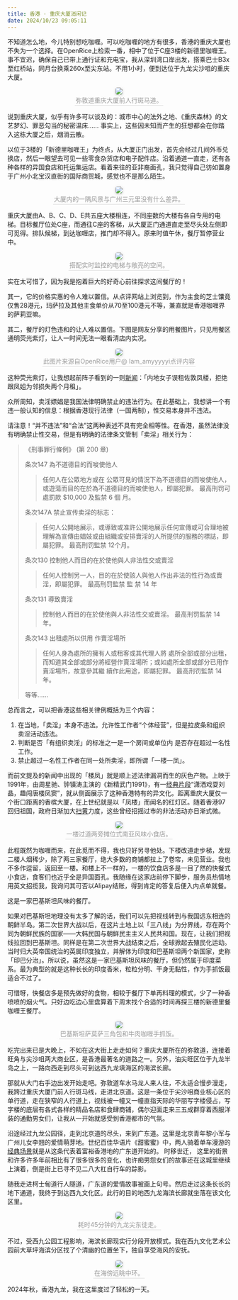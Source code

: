 ```yaml
---
title: 香港 · 重庆大厦消闲记
date: 2024/10/23 09:05:11
---
```


不知道怎么地，今儿特别想吃咖喱。可以吃咖喱的地方有很多，香港的重庆大厦也不失为一个选择。在OpenRice上检索一番，相中了位于C座3楼的新德里咖喱王。事不宜迟，确保自己已带上通行证和充电宝，我从深圳湾口岸出发，搭乘巴士B3x至红桥站，同月台换乘260x至尖东站。不用1小时，便到达位于九龙尖沙咀的重庆大厦。

<center style="font-size=6px"> <img style="border-radius: 0.3125em; box-shadow: 0 2px 4px 0 rgba(34,36,38,.12),0 2px 10px 0 rgba(34,36,38,.08);" src="../../../../IMG/IMG_HK001.JPG"/> <br> <div style="color:orange; border-bottom: 1px solid #d9d9d9; display: inline-block; color: #999; padding: 2px;">弥敦道重庆大厦前人行斑马道。</div> </center>

说到重庆大厦，似乎有许多可以谈及的：城市中心的法外之地、《重庆森林》的文艺梦幻、罪恶勾当的秘密温床…… 事实上，这些因未知而产生的狂想都会在你踏入这栋大厦之后，烟消云散。

以位于3楼的「新德里咖喱王」为终点，从大厦正门出发，首先会经过几间外币兑换店，然后一眼望去可见一些零食杂货店和电子配件店。沿着通道一直走，还有各种各样的异国食店和托运集运店。看着来往的亚非裔面孔，我只觉得自己彷如置身于广州小北宝汉直街的国际商贸城，感觉也不是那么陌生。

<center style="font-size=6px"> <img style="border-radius: 0.3125em; box-shadow: 0 2px 4px 0 rgba(34,36,38,.12),0 2px 10px 0 rgba(34,36,38,.08);" src="../../../../IMG/IMG_HK005.JPG"/> <br> <div style="color:orange; border-bottom: 1px solid #d9d9d9; display: inline-block; color: #999; padding: 2px;">大厦内的一隅风景与广州三元里没有什么差异。</div> </center>

重庆大厦由A、B、C、D、E共五座大楼相连，不同座数的大楼有各自专用的电梯。目标餐厅位处C座，而通往C座的客梯，从大厦正门通道直走至尽头处左侧即可觅得。排队候梯，到达咖喱店，推门却不得入。原来时值午休，餐厅暂停营业中。

<center style="font-size=6px"> <img style="border-radius: 0.3125em; box-shadow: 0 2px 4px 0 rgba(34,36,38,.12),0 2px 10px 0 rgba(34,36,38,.08);" src="../../../../IMG/IMG_HK003.JPG"/> <br> <div style="color:orange; border-bottom: 1px solid #d9d9d9; display: inline-block; color: #999; padding: 2px;">搭配实时监控的电梯与敞亮的空间。</div> </center>

实在太可惜了，因为我是抱着巨大的好奇心前往探求这间餐厅的！

其一，它的价格实惠的令人难以置信。从点评网站上浏览到，作为主食的芝士馕竟仅售28港元，玛萨拉及其他主食单价从70至100港元不等，兼直就是香港咖喱界的萨莉亚嘛。

其二，餐厅的灯色违和的让人难以置信。下图是网友分享的用餐图片，只见用餐区通明荧光紫灯，让人一时间无法一眼看清店内实况。

<center style="font-size=6px"> <img style="border-radius: 0.3125em; box-shadow: 0 2px 4px 0 rgba(34,36,38,.12),0 2px 10px 0 rgba(34,36,38,.08);" src="../../../../IMG/IMG_HK006.JPG"/> <br> <div style="color:orange; border-bottom: 1px solid #d9d9d9; display: inline-block; color: #999; padding: 2px;">此图片来源自OpenRice用户@
Iam_amyyyyyi点评内容</div> </center>

这种荧光紫灯，让我想起前阵子看到的一则[新闻](https://cj.sina.com.cn/articles/view/1760189314/p68ea5b8202701pn8j)：「内地女子误租佐敦凤楼，拒绝跟凤姐为邻损失两个月租」。

众所周知，卖淫嫖娼是我国法律明确禁止的违法行为。在此基础上，我想讲一个有违一般认知的信息：根据香港现行法律（一国两制），性交易本身并不违法。

请注意！“并不违法”和“合法”这两种表述不具有完全相等性。在香港，虽然法律没有明确禁止性交易，但是有明确的法律条文管制「卖淫」相关行为：

> 《刑事罪行條例》 (第 200 章)
> 
> 条次147
> 為不道德目的而唆使他人
>  >任何人在公眾地方或在 公眾可見的情況下為不道德目的而唆使他人，或遊蕩而目的在於為不道德目的而唆使他人，即屬犯罪。
>  最高刑罚可處罰款 $10,000 及監禁 6 個 月。
>  
> 条次147A
> 禁止宣传卖淫的标志：
> > 任何人公開地展示，或導致或准許公開地展示任何宣傳或可合理地被理解為宣傳由娼妓或由組織或安排賣淫的人所提供的服務的標誌，即屬犯罪。
> 最高刑罚監禁 12个月。
> 
> 条次130
>  控制他人而目的在於使他與人非法性交或賣淫
> > 任何人控制另一人，目的在於使該人與他人作出非法的性行為或賣淫，即屬犯罪。
> 最高刑罚監禁 監 禁 14 年
> 
> 条次131
> 導致賣淫
> > 控制他人而目的在於使他與人非法性交或賣淫。
> 最高刑罚監禁 14 年。
> 
> 条次143
> 出租處所以供用 作賣淫場所
> > 任何人身為處所的擁有人或租客或其代理人將 處所全部或部分出租， 而知道其全部或部分將經營作賣淫場所；或如處所全部或部分已用作賣淫場所，故意參其繼 續作此用途，即屬犯罪。
> 最高刑罚監禁 14 年。
>
> 等等……

总而言之，可以把香港这些相关律例概括为三个内容：
1. 在当地，「卖淫」本身不违法。允许性工作者“个体经营”，但是拉皮条和组织卖淫活动违法。
2. 判断是否「有组织卖淫」的标准之一是一个房间或单位内                             是否存在超过一名性工作。
3. 禁止超过一名性工作者在同一处所卖淫，即所谓「一楼一凤」。

而前文提及的新闻中出现的「楼凤」就是顺上述法律漏洞而生的灰色产物。上映于1991年，由周星驰、钟镇涛主演的《新精武门1991》，有一[经典片段](https://www.bilibili.com/video/BV1Dy4y1c7Em?t=5.8&p=2)“潇洒戏耍刘晶，趣闯唐楼凤窦”，就从侧面展示了这种香港特有的异文化。距离重庆大厦仅一个街口距离的香槟大厦，在上世纪就是以「凤楼」而闻名的红灯区。随着香港97回归祖国，政府日渐加大[扫黄](https://www.bilibili.com/video/BV1gGkSYTEsj/?spm_id_from=333.337.search-card.all.click&vd_source=fd0a4b340cdcecfd62b976f787fd1e6f)力度，这些曾经招摇过市的非法活动亦日渐式微。

<center style="font-size=6px"> <img style="border-radius: 0.3125em; box-shadow: 0 2px 4px 0 rgba(34,36,38,.12),0 2px 10px 0 rgba(34,36,38,.08);" src="../../../../IMG/IMG_HK007.jpg"/> <br> <div style="color:orange; border-bottom: 1px solid #d9d9d9; display: inline-block; color: #999; padding: 2px;">一楼过道两旁摊位式南亚风味小食店。</div> </center>

此程既然为咖喱而来，在此觅而不得，我也只好另寻他处。下楼改道走步梯，发现二楼人烟稀少，除了两三家餐厅，绝大多数的商铺都拉上了卷帘，未见营业。我也不多作逗留，返回至一楼。和楼上不一样的，一楼的饮食店多是一目了然的快餐式小食店，食客们也近乎全是异国面孔。我随缘在这家店前停下脚步，服务员热情地用英文招揽我，我询问其可否以Alipay结账，得到肯定的答复后便入内点单就餐。

这是一家巴基斯坦风味的餐厅。

如果对巴基斯坦地理没有太多了解的话，我们可以先把视线转到与我国远东相连的朝鲜半岛。第二次世界大战以后，在这片土地上以「三八线」为分界线，存在两个同为朝鲜民族的国家——大韩民国与朝鲜民主主义人民共和国。现在，让我们把视线拉回到巴基斯坦。同样是在第二次世界大战结束之后，全球掀起去殖民化运动。当时归大英帝国统治的英属印度独立，并解体为印度和巴基斯坦两个新国家，史称「印巴分治」。所以说，虽然这是一家巴基斯坦风味的餐厅，但仍然属于印度菜系。最为典型的就是这种长长的印度香米，粒粒分明、干身无黏性，作为手抓饭最适合不过了。

可惜呀，快餐店多是预先做好的食物，相较于餐厅下单再料理的模式，少了一种香喷喷的烟火气。只好边吃边心里盘算着下周末找个合适的时间再探三楼的新德里餐咖喱王餐厅。

<center style="font-size=6px"> <img style="border-radius: 0.3125em; box-shadow: 0 2px 4px 0 rgba(34,36,38,.12),0 2px 10px 0 rgba(34,36,38,.08);" src="../../../../IMG/IMG_HK004.JPG"/> <br> <div style="color:orange; border-bottom: 1px solid #d9d9d9; display: inline-block; color: #999; padding: 2px;">巴基斯坦萨莫萨三角包和牛肉咖喱手抓饭。</div> </center>

吃完出来已是大晚上，不如在这大街上走走如何？重庆大厦所在的弥敦道，连接着旺角与尖沙咀两大商业区，是香港最著名的道路之一。另外，油尖旺区位于九龙半岛之上，一路向西走到尽头可到达西九龙填海区的海滨长廊。

那就从大门右手边出发开始走吧。弥敦道车水马龙人来人往，不太适合慢步漫走，我跨过重庆大厦门前人行斑马线，走进北京道。这是一条位于尖沙咀商业核心区的单行道，走在狭窄的人行道上，视线被一幢又一幢直指天际的华丽写字楼侵占，写字楼的底层有各式各样的精品名店和食肆商铺，偶尔迎面走来三五成群穿着西服洋装的通勤男女们，让我从一开始就感受到香港都市的气氛。

沿途经过九龙公园径，走到北京道的尽头，来到广东道。这里是北京青年黎小军与广州儿女李翘的爱情萌芽地。世纪百佳华语片《甜蜜蜜》中，两人骑着单车漫游的[经典场景](https://www.bilibili.com/video/BV1Qt4y1W7nJ/?spm_id_from=333.337.search-card.all.click&vd_source=fd0a4b340cdcecfd62b976f787fd1e6f)就是从这条代表着富裕香港地的广东道开始的。 时移世迁， 这里的街景和许多许多年前相比有了很多很多的变化，也许痴男怨女们的故事还在这城里继续上演着，倒是街上已寻不见二八大杠自行车的踪影。

随我走进柯士甸道行人隧道，广东道的爱情故事被画上句号。然后走过这条长长的地下通道，我终于到达西九文化区。此行的目的地西九龙海滨长廊就坐落在该文化区里。

<center style="font-size=6px"> <img style="border-radius: 0.3125em; box-shadow: 0 2px 4px 0 rgba(34,36,38,.12),0 2px 10px 0 rgba(34,36,38,.08);" src="../../../../IMG/IMG_HK008.jpg"/> <br> <div style="color:orange; border-bottom: 1px solid #d9d9d9; display: inline-block; color: #999; padding: 2px;">耗时45分钟的九龙尖东徒走。</div> </center>

不过，受西九公园工程影响，海滨长廊现实行分段开放模式。我在西九文化艺术公园前大草坪海滨分区找了个清幽的位置坐下，独自享受海风的安抚。

<center style="font-size=6px"> <img style="border-radius: 0.3125em; box-shadow: 0 2px 4px 0 rgba(34,36,38,.12),0 2px 10px 0 rgba(34,36,38,.08);" src="../../../../IMG/IMG_HK001.webp"/> <br> <div style="color:orange; border-bottom: 1px solid #d9d9d9; display: inline-block; color: #999; padding: 2px;">在海傍远眺中环。</div> </center>

2024年秋，香港九龙，我在这里度过了轻松的一天。




